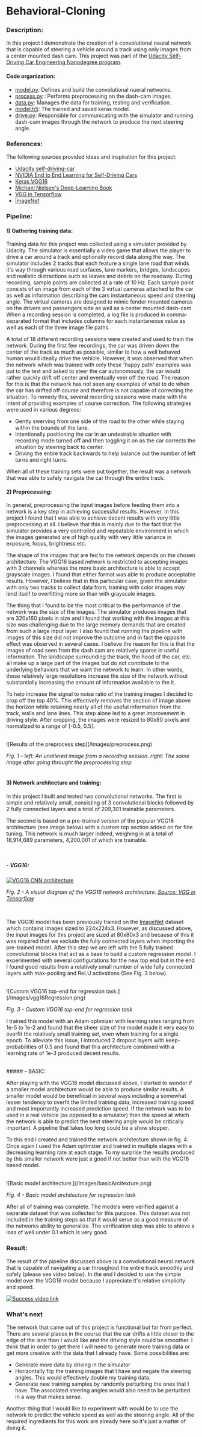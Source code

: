 # Behavioral-Cloning

### Description:
In this project I demonstrate the creation of a convolutional neural network that is capable of steering a vehicle around a track using only images from a center mounted dash cam. This project was part of the [Udacity Self-Driving Car Engineering Nanodegree program](https://www.udacity.com/course/self-driving-car-engineer-nanodegree--nd013).

#### Code organization:
- [model.py](./model.py): Defines and build the convolutional nueral networks.
- [process.py](./process.py) : Performs preprocessing on the dash-cam images.
- [data.py](./data.py): Manages the data for training, testing and verification.
- [model.h5](./model.h5): The trained and saved keras model.
- [drive.py](./drive.py): Responsible for communicating with the simulator and running dash-cam images through the network to produce the next steering angle.

### References:
The following sources provided ideas and inspiration for this project:

- [Udacity self-driving-car](https://github.com/udacity/self-driving-car)
- [NVIDIA End to End Learning for Self-Driving Cars](https://arxiv.org/pdf/1604.07316v1.pdf)
- [Keras VGG16](https://keras.io/applications/)
- [Michael Nielsen's Deep-Learning Book](http://neuralnetworksanddeeplearning.com/chap3.html)
- [VGG in Tensorflow](https://www.cs.toronto.edu/~frossard/post/vgg16/)
- [ImageNet](http://www.image-net.org)

### Pipeline:

#### 1) Gathering training data:
Training data for this project was collected using a simulator provided by Udacity. The simulator is essentially a video game that allows the player to drive a car around a track and optionally record data along the way. The simulator includes 2 tracks that each feature a single lane road that winds it's way through various road surfaces, lane markers, bridges, landscapes and realistic distractions such as leaves and debris on the roadway. During recording, sample points are collected at a rate of 10 Hz. Each sample point consists of an image from each of the 3 virtual cameras attached to the car as well as information describing the cars instantaneous speed and steering angle. The virtual cameras are designed to mimic fender mounted cameras on the drivers and passengers side as well as a center mounted dash-cam. When a recording session is completed, a log file is produced in comma-separated format that includes columns for each instantaneous value as well as each of the three image file paths.

A total of 18 different recording sessions were created and used to train the network. During the first few recordings, the car was driven down the center of the track as much as possible, similar to how a well behaved human would ideally drive the vehicle. However, it was observed that when the network which was trained with only these 'happy path' examples was put to the test and asked to steer the car autonomously, the car would rather quickly drift off center and eventually veer off the road. The reason for this is that the network has not seen any examples of what to do when the car has drifted off course and therefore is not capable of correcting the situation. To remedy this, several recording sessions were made with the intent of providing examples of course correction. The following strategies were used in various degrees:

- Gently swerving from one side of the road to the other while staying within the bounds of the lane. 
- Intentionally positioning the car in an undesirable situation with recording mode turned off and then toggling it on as the car corrects the situation by steering back to center. 
- Driving the entire track backwards to help balance out the number of left turns and right turns.  
 
When all of these training sets were put together, the result was a network that was able to safely navigate the car through the entire track.

#### 2) Preprocessing:
In general, preprocessing the input images before feeding them into a network is a key step in achieving successful results. However, in this project I found that I was able to achieve decent results with very little preprocessing at all. I believe that this is mainly due to the fact that the simulator provides a very controlled and repeatable environment in which the images generated are of high quality with very little variance in exposure, focus, brightness etc. 
 
The shape of the images that are fed to the network depends on the chosen architecture. The VGG16 based network is restricted to accepting images with 3 channels whereas the more basic architecture is able to accept grayscale images. I found that either format was able to produce acceptable results. However, I believe that in this particular case, given the simulator with only two tracks to collect data from, training with color images may lend itself to overfitting more so than with grayscale images.  
 
The thing that I found to be the most critical to the performance of the network was the size of the images. The simulator produces images that are 320x160 pixels in size and I found that working with the images at this size was challenging due to the large memory demands that are created from such a large input layer. I also found that running the pipeline with images of this size did not improve the outcome and in fact the opposite effect was observed in several cases. I believe the reason for this is that the images of road seen from the dash cam are relatively sparse in useful information. The landscape surrounding the track, the hood of the car, etc. all make up a large part of the images but do not contribute to the underlying behaviors that we want the network to learn. In other words, these relatively large resolutions increase the size of the network without substantially increasing the amount of information available to the it.  
 
To help increase the signal to noise ratio of the training images I decided to crop off the top 40%. This effectively removes the section of image above the horizon while retaining nearly all of the useful information from the track, walls and lane lines. This step alone led to a great improvement in driving style. After cropping, the images were resized to 80x80 pixels and normalized to a range of [-0.5, 0.5].

<br />
![Results of the preprocess step](/Images/preprocess.png)

*Fig. 1 - left: An unaltered image from a recording session. right: The same image after going throught the preprocessing step*
<br />
<br />

#### 3) Network architecture and training:

In this project I built and tested two convolutional networks. The first is simple and relatively small, consisting of 3 convolutional blocks followed by 2 fully connected layers and a total of 209,301 trainable parameters.

The second is based on a pre-trained version of the popular VGG16 architecture (see image below) with a custom top section added on for fine tuning. This network is much larger indeed, weighing in at a total of 18,914,689 parameters, 4,200,001 of which are trainable.

<br />

##### - VGG16:

[![VGG16 CNN architecture](https://www.cs.toronto.edu/~frossard/post/vgg16/vgg16.png)](https://www.cs.toronto.edu/~frossard/post/vgg16/)

*Fig. 2 - A visual diagram of the VGG16 network architecture. [Source: VGG in Tensorflow](https://www.cs.toronto.edu/~frossard/post/vgg16/)*

<br />

The VGG16 model has been previously trained on the [ImageNet](http://www.image-net.org) dataset which contains images sized to 224x224x3. However, as discussed above, the input images for this project are sized at 80x80x3 and because of this it was required that we exclude the fully connected layers when importing the pre-trained model. After this step we are left with the 5 fully trained convolutional blocks that act as a base to build a custom regression model. I experimented with several configurations for the new top end but in the end I found good results from a relatively small number of wide fully connected layers with max-pooling and ReLU activations (See Fig. 3 below). 

<br />
![Custom VGG16 top-end for regression task.](/Images/vgg16Regression.png)

*Fig. 3 - Custom VGG16 top-end for regression task*
<br />

I trained this model with an Adam optimizer with learning rates ranging from 1e-5 to 1e-2 and found that the sheer size of the model made it very easy to overfit the relatively small training set, even when training for a single epoch. To alleviate this issue, I introduced 2 dropout layers with keep-probabilities of 0.5 and found that this architecture combined with a learning rate of 1e-3 produced decent results.  

<br />
##### - BASIC:

After playing with the VGG16 model discussed above, I started to wonder if a smaller model architecture would be able to produce similar results. A smaller model would be beneficial in several ways including a somewhat lesser tendency to overfit the limited training data, increased training speed and most importantly increased prediction speed. If the network was to be used in a real vehicle (as opposed to a simulator) then the speed at which the network is able to predict the next steering angle would be critically important. A pipeline that takes too long could be a show stopper. 
 
To this end I created and trained the network architecture shown in fig. 4. Once again I used the Adam optimizer and trained in multiple stages with a decreasing learning rate at each stage. To my surprise the results produced by this smaller network were just a good if not better than with the VGG16 based model. 
 

<br />
![Basic model architecture.](/Images/basicArcitexture.png)

*Fig. 4 - Basic model architecture for regression task*
<br />

After all of training was complete. The models were verified against a separate dataset that was collected for this purpose. This dataset was not included in the training steps so that it would serve as a good measure of the networks ability to generalize. The verification step was able to ahieve a loss of well under 0.1 which is very good.


### Result:

The result of the pipeline discussed above is a convolutional neural network that is capable of navigating a car throughout the entire track smoothly and safely (please see video below). In the end I decided to use the simple model over the VGG16 model because I appreciate it's relative simplicity and speed.

[![Success video link](/Images/successVideoThumbnail.png?raw=true)](https://youtu.be/_oy2a1zdvNk "Behavioral cloning success!")

### What's next

The network that came out of this project is functional but far from perfect. There are several places in the course that the car drifts a little closer to the edge of the lane than I would like and the driving style could be smoother. I think that in order to get there I will need to generate more training data or get more creative with the data that I already have. Some possibilities are: 
 
- Generate more data by driving in the simulator 
- Horizontally flip the training images that I have and negate the steering angles. This would effectively double my training data. 
- Generate new training samples by randomly perturbing the ones that I have. The associated steering angles would also need to be perturbed in a way that makes sense. 
 
Another thing that I would like to experiment with would be to use the network to predict the vehicle speed as well as the steering angle. All of the required ingredients for this work are already here so it's just a matter of doing it. 
 
